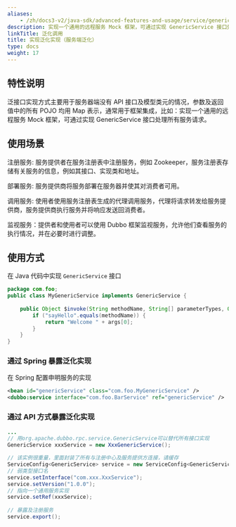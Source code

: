 ```yaml
---
aliases:
    - /zh/docs3-v2/java-sdk/advanced-features-and-usage/service/generic-service/
description: 实现一个通用的远程服务 Mock 框架，可通过实现 GenericService 接口处理所有服务请求
linkTitle: 泛化调用
title: 实现泛化实现（服务端泛化）
type: docs
weight: 17
---
```



## 特性说明
泛接口实现方式主要用于服务器端没有 API 接口及模型类元的情况，参数及返回值中的所有 POJO 均用 Map 表示，通常用于框架集成，比如：实现一个通用的远程服务 Mock 框架，可通过实现 GenericService 接口处理所有服务请求。

## 使用场景
注册服务: 服务提供者在服务注册表中注册服务，例如 Zookeeper，服务注册表存储有关服务的信息，例如其接口、实现类和地址。

部署服务: 服务提供商将服务部署在服务器并使其对消费者可用。

调用服务: 使用者使用服务注册表生成的代理调用服务，代理将请求转发给服务提供商，服务提供商执行服务并将响应发送回消费者。

监视服务：提供者和使用者可以使用 Dubbo 框架监视服务，允许他们查看服务的执行情况，并在必要时进行调整。


## 使用方式
在 Java 代码中实现 `GenericService` 接口

```java
package com.foo;
public class MyGenericService implements GenericService {
 
    public Object $invoke(String methodName, String[] parameterTypes, Object[] args) throws GenericException {
        if ("sayHello".equals(methodName)) {
            return "Welcome " + args[0];
        }
    }
}
```

### 通过 Spring 暴露泛化实现

在 Spring 配置申明服务的实现

```xml
<bean id="genericService" class="com.foo.MyGenericService" />
<dubbo:service interface="com.foo.BarService" ref="genericService" />
```

### 通过 API 方式暴露泛化实现

```java
... 
// 用org.apache.dubbo.rpc.service.GenericService可以替代所有接口实现 
GenericService xxxService = new XxxGenericService(); 

// 该实例很重量，里面封装了所有与注册中心及服务提供方连接，请缓存 
ServiceConfig<GenericService> service = new ServiceConfig<GenericService>();
// 弱类型接口名 
service.setInterface("com.xxx.XxxService");  
service.setVersion("1.0.0"); 
// 指向一个通用服务实现 
service.setRef(xxxService); 
 
// 暴露及注册服务 
service.export();
```